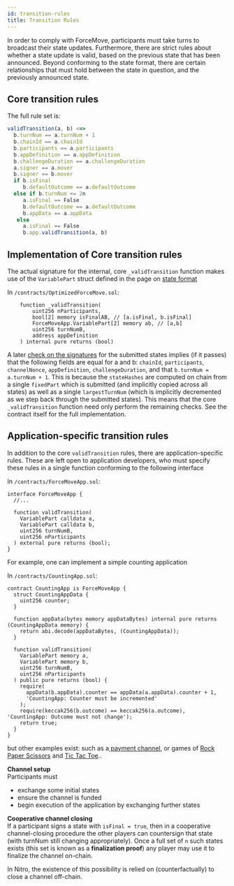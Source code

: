 ```yaml
---
id: transition-rules
title: Transition Rules
---
```


In order to comply with ForceMove, participants must take turns to broadcast their state updates. Furthermore, there are strict rules about whether a state update is valid, based on the previous state that has been announced. Beyond conforming to the state format, there are certain relationships that must hold between the state in question, and the previously announced state.

## Core transition rules

The full rule set is:

```javascript
validTransition(a, b) <=>
  b.turnNum == a.turnNum + 1
  b.chainId == a.chainId
  b.participants == a.participants
  b.appDefinition == a.appDefinition
  b.challengeDuration == a.challengeDuration
  a.signer == a.mover
  b.signer == b.mover
  if b.isFinal
     b.defaultOutcome == a.defaultOutcome
  else if b.turnNum <= 2n
     a.isFinal == False
     b.defaultOutcome == a.defaultOutcome
     b.appData == a.appData
   else
     a.isFinal == False
     b.app.validTransition(a, b)
```

## Implementation of Core transition rules

The actual signature for the internal, core `_validTransition` function makes use of the `VariablePart` struct defined in the page on [state format](./state-format)

In `/contracts/OptimizedForceMove.sol`:

```solidity
    function _validTransition(
        uint256 nParticipants,
        bool[2] memory isFinalAB, // [a.isFinal, b.isFinal]
        ForceMoveApp.VariablePart[2] memory ab, // [a,b]
        uint256 turnNumB,
        address appDefinition
    ) internal pure returns (bool)
```

A later [check on the signatures](./valid-signatures) for the submitted states implies (if it passes) that the following fields are equal for a and b:
`chainId`, `participants`, `channelNonce`, `appDefinition`, `challengeDuration`, and that `b.turnNum = a.turnNum + 1`. This is because the `stateHashes` are computed on chain from a single `fixedPart` which is submitted (and implicitly copied across all states) as well as a single `largestTurnNum` (which is implicitly decremented as we step back through the submitted states). This means that the core `_validTransition` function need only perform the remaining checks. See the contract itself for the full implementation.

<a name="app-specific-transition-rules"></a>

## Application-specific transition rules

In addition to the core `validTransition` rules, there are application-specific rules. These are left open to application developers, who must specify these rules in a single function conforming to the following interface

In `/contracts/ForceMoveApp.sol`:

```solidity
interface ForceMoveApp {
  //...

  function validTransition(
    VariablePart calldata a,
    VariablePart calldata b,
    uint256 turnNumB,
    uint256 nParticipants
  ) external pure returns (bool);
}
```

For example, one can implement a simple counting application

In `/contracts/CountingApp.sol`:

```solidity
contract CountingApp is ForceMoveApp {
  struct CountingAppData {
    uint256 counter;
  }

  function appData(bytes memory appDataBytes) internal pure returns (CountingAppData memory) {
    return abi.decode(appDataBytes, (CountingAppData));
  }

  function validTransition(
    VariablePart memory a,
    VariablePart memory b,
    uint256 turnNumB,
    uint256 nParticipants
  ) public pure returns (bool) {
    require(
      appData(b.appData).counter == appData(a.appData).counter + 1,
      'CountingApp: Counter must be incremented'
    );
    require(keccak256(b.outcome) == keccak256(a.outcome), 'CountingApp: Outcome must not change');
    return true;
  }
}
```

but other examples exist: such as a[ payment channel](https://github.com/magmo/force-move-protocol/blob/master/packages/fmg-payments/contracts/PaymentApp.sol), or games of [Rock Paper Scissors](https://github.com/magmo/apps/blob/master/packages/rps/contracts/RockPaperScissorsGame.sol) and [Tic Tac Toe](https://github.com/magmo/apps/blob/master/packages/tictactoe/contracts/TicTacToeGame.sol)..

**Channel setup**  
Participants must

- exchange some initial states
- ensure the channel is funded
- begin execution of the application by exchanging further states

**Cooperative channel closing**  
If a participant signs a state with `isFinal = true`, then in a cooperative channel-closing procedure the other players can countersign that state \(with turnNum still changing appropriately\). Once a full set of `n` such states exists \(this set is known as a **finalization proof**\) any player may use it to finalize the channel on-chain.

In Nitro, the existence of this possibility is relied on \(counterfactually\) to close a channel off-chain.
